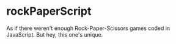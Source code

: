 # rockPaperScript
As if there weren't enough Rock-Paper-Scissors games coded in JavaScript. But hey, this one's unique.
